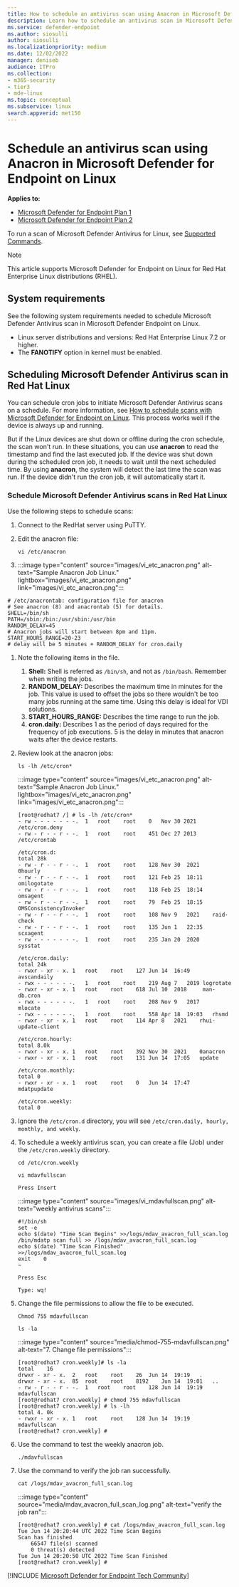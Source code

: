 ```yaml
---
title: How to schedule an antivirus scan using Anacron in Microsoft Defender for Endpoint on Linux
description: Learn how to schedule an antivirus scan in Microsoft Defender for Endpoint on Linux for better protection of your organization's assets.
ms.service: defender-endpoint
ms.author: siosulli
author: siosulli
ms.localizationpriority: medium
ms.date: 12/02/2022
manager: deniseb
audience: ITPro
ms.collection:
- m365-security
- tier3
- mde-linux
ms.topic: conceptual
ms.subservice: linux
search.appverid: met150
---
```


# Schedule an antivirus scan using Anacron in Microsoft Defender for Endpoint on Linux

**Applies to:**

- [Microsoft Defender for Endpoint Plan 1](https://go.microsoft.com/fwlink/p/?linkid=2154037)
- [Microsoft Defender for Endpoint Plan 2](https://go.microsoft.com/fwlink/p/?linkid=2154037)


To run a scan of Microsoft Defender Antivirus for Linux, see [Supported Commands](/microsoft-365/security/defender-endpoint/linux-resources#supported-commands).

> [!NOTE]
> This article supports Microsoft Defender for Endpoint on Linux for Red Hat Enterprise Linux distributions (RHEL).

## System requirements

See the following system requirements needed to schedule Microsoft Defender Antivirus scan in Microsoft Defender Endpoint on Linux.

- Linux server distributions and versions: Red Hat Enterprise Linux 7.2 or higher.
- The **FANOTIFY** option in kernel must be enabled.

## Scheduling Microsoft Defender Antivirus scan in Red Hat Linux

You can schedule cron jobs to initiate Microsoft Defender Antivirus scans on a schedule. For more information, see [How to schedule scans with Microsoft Defender for Endpoint on Linux](linux-schedule-scan-mde.md). This process works well if the device is always up and running.

But if the Linux devices are shut down or offline during the cron schedule, the scan won't run. In these situations, you can use **anacron** to read the timestamp and find the last executed job. If the device was shut down during the scheduled cron job, it needs to wait until the next scheduled time. By using **anacron**, the system will detect the last time the scan was run. If the device didn't run the cron job, it will automatically start it.

### Schedule Microsoft Defender Antivirus scans in Red Hat Linux

Use the following steps to schedule scans:

1. Connect to the RedHat server using PuTTY.
1. Edit the anacron file:
   ```shell
   vi /etc/anacron
   ```

1.  :::image type="content" source="images/vi_etc_anacron.png" alt-text="Sample Anacron Job Linux." lightbox="images/vi_etc_anacron.png" link="images/vi_etc_anacron.png":::

   ```shell
   # /etc/anacrontab: configuration file for anacron
   # See anacron (8) and anacrontab (5) for details.
   SHELL=/bin/sh
   PATH=/sbin:/bin:/usr/sbin:/usr/bin
   RANDOM_DELAY=45
   # Anacron jobs will start between 8pm and 11pm.
   START_HOURS_RANGE=20-23
   # delay will be 5 minutes + RANDOM_DELAY for cron.daily
   ```

1. Note the following items in the file.
   1. **Shell:** Shell is referred as `/bin/sh`, and not as `/bin/bash`. Remember when writing the jobs.
   1. **RANDOM_DELAY:** Describes the maximum time in minutes for the job. This value is used to offset the jobs so there wouldn't be too many jobs running at the same time. Using this delay is ideal for VDI solutions.
   1. **START_HOURS_RANGE:** Describes the time range to run the job.
   1. **cron.daily:** Describes 1 as the period of days required for the frequency of job executions. 5 is the delay in minutes that anacron waits after the device restarts.

1. Review look at the anacron jobs:

   ```shell
   ls -lh /etc/cron*
   ```

    :::image type="content" source="images/vi_etc_anacron.png" alt-text="Sample Anacron Job Linux." lightbox="images/vi_etc_anacron.png" link="images/vi_etc_anacron.png":::

   ```shell
   [root@redhat7 /] # ls -lh /etc/cron*
   - rw - - - - - - -.  1   root    root    0   Nov 30 2021 /etc/cron.deny
   - rw - r - - r - -.  1   root    root    451 Dec 27 2013 /etc/crontab

   /etc/cron.d:
   total 28k
   - rw - r - - r - -.  1   root    root    128 Nov 30  2021    0hourly
   - rw - r - - r - -.  1   root    root    121 Feb 25  18:11   omilogotate
   - rw - r - - r - -.  1   root    root    118 Feb 25  18:14   omsagent
   - rw - r - - r - -.  1   root    root    79  Feb 25  18:15   OMSConsistencyInvoker
   - rw - r - - r - -.  1   root    root    108 Nov 9   2021    raid-check
   - rw - r - - r - -.  1   root    root    135 Jun 1   22:35   scxagent
   - rw - - - - - - -.  1   root    root    235 Jan 20  2020    sysstat

   /etc/cron.daily:
   total 24k
   - rwxr - xr - x. 1   root    root    127 Jun 14  16:49    avscandaily
   - rwx - - - - - -.   1   root    root    219 Aug 7   2019 logrotate
   - rwxr - xr - x. 1   root    root    618 Jul 10  2018     man-db.cron
   - rwx - - - - - -.   1   root    root    208 Nov 9   2017    mlocate
   - rwx - - - - - -.   1   root    root    558 Apr 18  19:03   rhsmd
   - rwxr - xr - x. 1   root    root    114 Apr 8   2021    rhui-update-client

   /etc/cron.hourly:
   total 8.0k
   - rwxr - xr - x. 1   root    root    392 Nov 30  2021    0anacron
   - rwxr - xr - x. 1   root    root    131 Jun 14  17:05   update

   /etc/cron.monthly:
   total 0
   - rwxr - xr - x. 1   root    root    0   Jun 14  17:47   mdatpupdate

   /etc/cron.weekly:
   total 0
   ```

1. Ignore the `/etc/cron.d` directory, you will see `/etc/cron.daily, hourly, monthly, and weekly`.

1. To schedule a weekly antivirus scan, you can create a file (Job) under the ```/etc/cron.weekly``` directory.

   ```shell
   cd /etc/cron.weekly

   vi mdavfullscan

   Press Insert
   ```

   :::image type="content" source="images/vi_mdavfullscan.png" alt-text="weekly antivirus scans":::

   ```shell
   #!/bin/sh
   set -e
   echo $(date) "Time Scan Begins" >>/logs/mdav_avacron_full_scan.log
   /bin/mdatp scan full >> /logs/mdav_avacron_full_scan.log
   echo $(date) "Time Scan Finished" >>/logs/mdav_avacron_full_scan.log
   exit    0
   ~

   Press Esc

   Type: wq!
   ```

1. Change the file permissions to allow the file to be executed.

   ```shell
   Chmod 755 mdavfullscan

   ls -la
   ```

   :::image type="content" source="media/chmod-755-mdavfullscan.png" alt-text="7. Change file permissions":::

   ```shell
   [root@redhat7 cron.weekly]# ls -la
   total    16
   drwxr - xr - x.  2   root    root    26  Jun 14  19:19   .
   drwxr - xr - x.  85  root    root    8192    Jun 14  19:01   ..
   - rw - r - - r - -.  1   root    root    128 Jun 14  19:19   mdavfullscan
   [root@redhat7 cron.weekly] # chmod 755 mdavfullscan
   [root@redhat7 cron.weekly] # ls -lh
   total 4. 0k
   - rwxr - xr - x. 1   root    root    128 Jun 14  19:19   mdavfullscan
   [root@redhat7 cron.weekly] #
   ```

1. Use the command to test the weekly anacron job.

   ```shell
   ./mdavfullscan
   ```

1. Use the command to verify the job ran successfully.

   ```shell
   cat /logs/mdav_avacron_full_scan.log
   ```

    :::image type="content" source="media/mdav_avacron_full_scan_log.png" alt-text="verify the job ran":::

    ```shell
    [root@redhat7 cron.weekly] # cat /logs/mdav_avacron_full_scan.log
    Tue Jun 14 20:20:44 UTC 2022 Time Scan Begins
    Scan has finished
        66547 file(s) scanned
        0 threat(s) detected
    Tue Jun 14 20:20:50 UTC 2022 Time Scan Finished
    [root@redhat7 cron.weekly] #
    ```
[!INCLUDE [Microsoft Defender for Endpoint Tech Community](../includes/defender-mde-techcommunity.md)]

